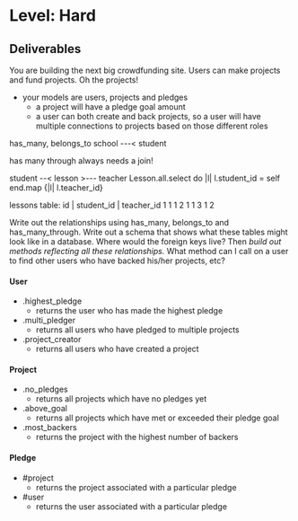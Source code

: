 # Level: Hard

## Deliverables
You are building the next big crowdfunding site. Users can make projects and fund projects. Oh the projects!
- your models are users, projects and pledges
  - a project will have a pledge goal amount
  - a user can both create and back projects, so a user will have multiple connections to projects based on those different roles

has_many, belongs_to
school ---< student

has many through always needs a join!

student --< lesson >--- teacher
Lesson.all.select do |l|
  l.student_id = self
end.map {|l| l.teacher_id}


lessons table:
id | student_id | teacher_id
1        1           1
2        1           1
3        1           2





Write out the relationships using has_many, belongs_to and has_many_through. Write out a schema that shows what these tables might look like in a database. Where would the foreign keys live? Then *build out methods reflecting all these relationships.* What method can I call on a user to find other users who have backed his/her projects, etc?

#### User
- .highest_pledge
  - returns the user who has made the highest pledge
- .multi_pledger
  - returns all users who have pledged to multiple projects
- .project_creator
  - returns all users who have created a project

#### Project
- .no_pledges
  - returns all projects which have no pledges yet
- .above_goal
  - returns all projects which have met or exceeded their pledge goal
- .most_backers
  - returns the project with the highest number of backers

#### Pledge
- #project
  - returns the project associated with a particular pledge
- #user
  - returns the user associated with a particular pledge
